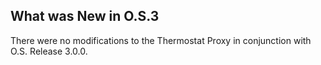 
## What was New in O.S.3

There were no modifications to the Thermostat Proxy in conjunction with O.S. Release 3.0.0.
